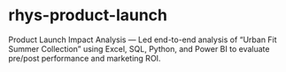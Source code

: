 # rhys-product-launch
Product Launch Impact Analysis — Led end-to-end analysis of “Urban Fit Summer Collection” using Excel, SQL, Python, and Power BI to evaluate pre/post performance and marketing ROI.

